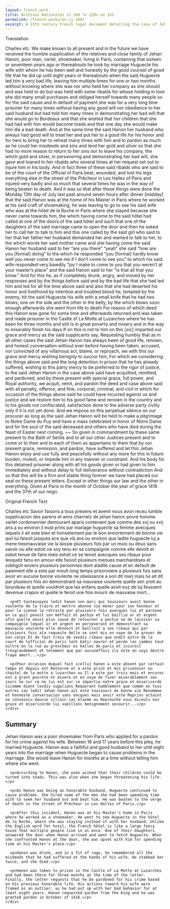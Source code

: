 ```yaml
---
layout: french_work
title: Archives Nationales JJ 169 fo 228v no 333
permalink: /french-works/an-jj-169/
excerpt: A 15th century French legal document detailing the case of Jehan Hanon, who murdered his wife Huguecte and requested pardon from the King.
---
```


<div id="translation" class="document-container">
  <div class="document-column translation">
    <div class="document-title">Translation</div>
    <div class="document-content">
      <p>
         

Charles etc. We make known to all present and in the future we have received the humble supplication of the relatives and close family of Jehan Hanon, poor man, varlet, shoemaker, living in Paris, containing that sixteen or seventeen years ago or thereabouts he took by marriage Huguecte his wife with whom he has been well and honestly by the good counsel of good life that he did up until eight years or thereabouts when the said Huguecte led him a very bad life, leaving him multiple times for one or two months without knowing where she was nor who held her company as she should and was held to do but was held with some ribalds for whose holding in love she did many small purchases and obliged herself towards many people so for the said cause and in default of payment she was for a very long time prisoner for many times without having any good will nor obedience to her said husband but had told him many times in demonstrating her bad will that she would go to Bordeaux and that she wished that her children that she had had with him would become toads and that one day she would make him die a bad death. And at the same time the said Hanon her husband who always had good will to treat her and put her to a good life for his honor and for hers to bring her to retreat many times with him and to pardon as much as he could her misdeeds and sins and lend her gold and silver so that she had no more reason to return to her sins nor to leave his company, the which gold and silver, in persevering and demonstrating her bad will, she gave and loaned to her ribalds who several times at her request set out to injure him in his body. And in fact three of these said ribalds who are said to be of the court of the Official of Paris beat, wounded, and lost his legs everything else in the street of the Prêcheur in Les Halles of Paris and injured very badly and so much that several times he was in the way of being beaten to death. And it was so that after these things were done the Monday 13th day of July last past around seven hours after dinner [midday] that the said Hanon was at the home of his Master in Paris where he worked at his said craft of shoemaking, he was leaving to go to see his said wife who was at the hôtel de la Roche in Paris where she stayed because she never came towards him, the which having come to the said hôtel had called at one of the doors of the said hôtel and such that one of the daughters of the said marriage came to open the door and then he asked her to call her to talk to him and this one called by the said girl who said to her that her father her husband demanded her and wanted to talk to her, to the which words her said mother came and she having come the said Hanon her husband said to her “are you there” “yeah” she said “how are you [formal] doing” to the which he responded “you [formal] hardly know well you never come to see me if I don’t come to see you” to which his said wife responded very bawdily “joy I make to come to you that you weren’t at your master’s place” and the said Hanon said to her “is that all that you know.” And for this he, as if completely drunk, angry, and moved by her responses and by the things before said and by the bad life that she had led him and led for all the time above said and also that she had deserted his honor and livelihood by intention and troubled blood he, tempted by the enemy, hit the said Huguecte his wife with a small knife that he had two blows, one on the side and the other in the belly, by the which blows soon enough afterwards she went from life to death For reason of which deed this Hanon was gone for some time and afterwards returned and was taken and made prisoner in the Castle of La Motte at Luzarches where he has been for three months and still is in great poverty and misery and in the way to miserably finish his days If on this is not to him on this [sic] imparted our grace and mercy as the said supplicants say, Requesting humbly that as in all other cases the said Jehan Hanon has always been of good life, renown, and honest conversation without ever before having been taken, accused, nor convicted of any villainous act, blame, or reproach, we with this our grace and mercy wishing benignly to succor him, For which we considering the things above said and the long detention in prison that he has already suffered, wishing to this party mercy to be preferred to the rigor of justice, to the said Jehan Hanon in the case above said have acquitted, remitted, and pardoned, and by these present with special grace, full power, and Royal authority, we acquit, remit, and pardon the deed and case above said with all penalty, offence, and fine, corporal, criminal, and civil in which for occasion of the things above said he could have incurred against us and justice and we restore him to his good fame and renown in the country and to his goods not confiscated, satisfaction done to the adverse party civilly only if it is not yet done. And we impose on this perpetual silence on our procurer as long as the said Jehan Hanon will be held to make a pilgrimage to Notre Dame du Puy and have a mass celebrated in honor of Notre Dame and for the soul of the said deceased and others who have died during the feast of Easter next coming. ~~ So given in commandment by these same present to the Bailli of Senlis and to all our other Justices present and to come or to their and to each of them as appertains to them that by our present grace, remission, and pardon, have suffered and let this Jehan Hanon enjoy and use fully and peacefully without any more for this in future burden, molest, or impede him in any manner or constraint. And his body for this detained prisoner along with all his goods given or had given to him immediately and without delay to full deliverance without contradiction And so that this will be a firm and stable thing forever we have had placed our seal on these present letters. Except in other things our law and the other in everything. Given at Paris in the month of October the year of grace 1416 and the 37th of our reign. 
      </p>
    </div>
  </div>
  
  <div id="original-french" class="document-column original">
    <div class="document-title">Original French Text</div>
    <div class="document-content">
      <p>Charles etc Savoir faisons a tous presens et avenir nous avon receu lumble supplicacion des parens et amis charnelz de jehan hanon povre homme varlet cordonannier demourant aparis contenant que comme des xvj ou xvij ans a ou environ il eust prins par mariage huguecte sa femme avecques laquels il ait este bien et honsetement par le bon ennortement de bonne vie quil lui faisoit jusques ace que viij ans ou environ que ladite huguecte luj a mene tresmauvaise vie la laissie plusieurs fois par un mois ou deux sans savoir ou elle estoit ne soy tenu en sa compaignie comme elle devoit et estoit tenue de faire mais estoit ce se tenoit avecques ses ribaux pour lesquelz tenu en amour elle faisoit plusieurs menues marchandises et sobligoit envers plusieurs personnes dont aladite cause et en default de paiement elle a este par moult long temps prisonniere a plusieurs fois sans avoir en aucune bonne voulente ne obeissance a son dit marj mais lui ait dit par plusieurs fois en demonstrant sa mauvaise voulente quelle sen yroit au bourdeau et quelle vouldroit que les enfans quelle avoit euz de luj feussent devenue crapox et quelle le feroit une fois mourir de mauvaise mort...</p>
      
      <p>Et toutesuoyes ledit hanon son marj qui tousiours avoit bonne voulente de la traire et mectre abonne vie mener pour son honneur et pour la sienne la retraite par plusieurs fois avecques lui et paronne en ce quil povoit son meffait et pechie et lui baillie or et argent afin quelle neust plus cause de retourner a pechie ne de laissier sa compaignie lequel or et argent en perseverant et demonstrant sa mauvaise voulente elle donnoit et bailloit a ses ribaux qui par plusieurs fois ala requeste delle se sont mis en voye de le grever de son corps Et de fait trois de sesdis ribaux que ondit estre de la court de lofficial de paris lont batir navrer et perde les jambes tout oultre en la rue au prescheur es halles de paris et iniuroit tresgrandement et telement que par aucuneffois ila este en voys destre frape amort...</p>
      
      <p>Pour occasion duquel fait icelluj hanon a este absent par certain temps et depuis est Retourne et a este prins et mis prisonnier ou chastel de la motte a luzarches ou Il a este par trois mois et encores est a grant povrete et misere et en voye de finer miserablement ses jours Se sur ce ne lui est sur ce impartie notre grace et misericorde sicomme dient lesdis supplians Requerant humblement que comme en tous autres cas ledit Jehan hanon ait este tousiours de bonne vie Renommee et honneste conversacion sans oncques mais avoir este Reprins actaint ne convaincu daucun villain cas blasme ou Reprouche nous diceulx noz grace et misericorde lui vueillons benignement secourir...</p>
    </div>
  </div>
</div>

<div id="summary" class="essays-section">
  <div class="essay">
  <h2 class="essays-title">Summary</h2>
    <div class = "essay-content">
      <p>Jehan Hanon was a poor shoemaker from Paris who applied for a pardon for his crime against his wife. Between 16 and 17 years before this plea, he married Huguecte. Hanon was a faithful and good husband to her until eight years into the marriage when Huguecte began to cause problems in the marriage. She would leave Hanon for months at a time without telling him where she went.</p>
      
      <p>According to Hanon, she even wished that their children could be turned into toads. This was also when she began threatening his life.</p>
      
      <p>As Hanon was being an honorable husband, Huguecte continued to cause problems. She hired some of the men she had been spending time with to seek her husband out and beat him. He was beaten to the verge of death in the street of Prêcheur in Les Halles of Paris.</p>
      
      <p>After this incident, Hanon was at his Master's home in Paris where he worked as a shoemaker. He went to see Huguecte in the hôtel de la Roche, where she was staying instead of with her husband. Unlike the English word for hotel, the French hôtel is like a large fancy house that multiple people live in at once. One of their daughters answered the door when Hanon arrived and went to fetch Huguecte. When she confronted Hanon at the door, she was upset with him for spending time at his Master's place.</p>
      
      <p>Hanon was drunk, and in a fit of rage, he remembered all the misdeeds that he had suffered at the hands of his wife. He stabbed her twice, and she died.</p>
      
      <p>Hanon was taken to prison in the Castle of La Motte at Luzarches and had been there for three months at the time of the letter. Finally, the letter requests that he be pardoned for his crime based on his previous honorable life. His actions toward his wife were framed as an outlier, as he had put up with her bad behavior for at least eight years. Hanon requested pardon from the King and he was granted pardon in October of 1416.</p>
    </div>